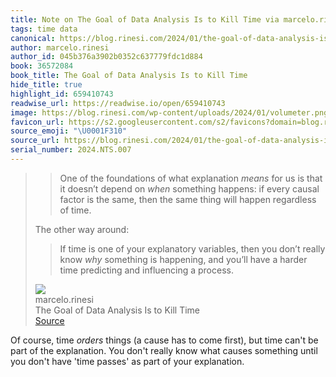 ```yaml
---
title: Note on The Goal of Data Analysis Is to Kill Time via marcelo.rinesi
tags: time data
canonical: https://blog.rinesi.com/2024/01/the-goal-of-data-analysis-is-to-kill-time/
author: marcelo.rinesi
author_id: 045b376a3902b0352c637779fdc1d884
book: 36572084
book_title: The Goal of Data Analysis Is to Kill Time
hide_title: true
highlight_id: 659410743
readwise_url: https://readwise.io/open/659410743
image: https://blog.rinesi.com/wp-content/uploads/2024/01/volumeter.png
favicon_url: https://s2.googleusercontent.com/s2/favicons?domain=blog.rinesi.com
source_emoji: "\U0001F310"
source_url: https://blog.rinesi.com/2024/01/the-goal-of-data-analysis-is-to-kill-time/#:~:text=%3E%20One%20of,influencing%20a%20process.
serial_number: 2024.NTS.007
---
```

> > One of the foundations of what explanation *means* for us is that it doesn’t depend on *when* something happens: if every causal factor is the same, then the same thing will happen regardless of time.
> 
> The other way around:
> 
> > If time is one of your explanatory variables, then you don’t really know *why* something is happening, and you’ll have a harder time predicting and influencing a process.
> <div class="quoteback-footer"><div class="quoteback-avatar"><img class="mini-favicon" src="https://s2.googleusercontent.com/s2/favicons?domain=blog.rinesi.com"></div><div class="quoteback-metadata"><div class="metadata-inner"><span style="display:none">FROM:</span><div aria-label="marcelo.rinesi" class="quoteback-author"> marcelo.rinesi</div><div aria-label="The Goal of Data Analysis Is to Kill Time" class="quoteback-title"> The Goal of Data Analysis Is to Kill Time</div></div></div><div class="quoteback-backlink"><a target="_blank" aria-label="go to the full text of this quotation" rel="noopener" href="https://blog.rinesi.com/2024/01/the-goal-of-data-analysis-is-to-kill-time/#:~:text=%3E%20One%20of,influencing%20a%20process." class="quoteback-arrow"> Source</a></div></div>

Of course, time _orders_ things (a cause has to come first), but time can't be part of the explanation. You don't really know what causes something until you don't have 'time passes' as part of your explanation.